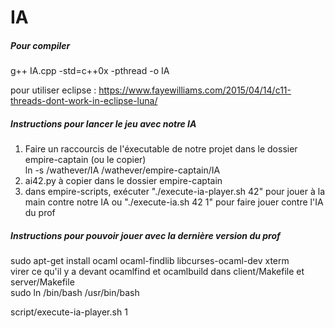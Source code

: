 # IA

##### Pour compiler
g++ IA.cpp -std=c++0x -pthread -o IA

pour utiliser eclipse : https://www.fayewilliams.com/2015/04/14/c11-threads-dont-work-in-eclipse-luna/

##### Instructions pour lancer le jeu avec notre IA
1) Faire un raccourcis de l'éxecutable de notre projet dans le dossier empire-captain (ou le copier)  
ln -s /wathever/IA /wathever/empire-captain/IA  
2) ai42.py à copier dans le dossier empire-captain  
3) dans empire-scripts, exécuter "./execute-ia-player.sh 42" pour jouer à la main contre notre IA ou "./execute-ia.sh 42 1" pour faire jouer contre l'IA du prof

##### Instructions pour pouvoir jouer avec la dernière version du prof
sudo apt-get install ocaml ocaml-findlib libcurses-ocaml-dev xterm  
virer ce qu'il y a devant ocamlfind et ocamlbuild dans client/Makefile et server/Makefile  
sudo ln /bin/bash /usr/bin/bash

script/execute-ia-player.sh 1
